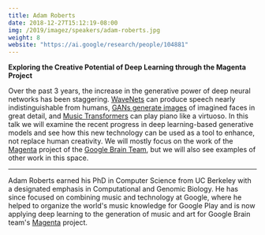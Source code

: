 ```yaml
---
title: Adam Roberts
date: 2018-12-27T15:12:19-08:00
img: /2019/imagez/speakers/adam-roberts.jpg
weight: 8
website: "https://ai.google/research/people/104881"
---
```

**Exploring the Creative Potential of Deep Learning through the Magenta Project**

Over the past 3 years, the increase in the generative power of deep neural networks has been staggering. [WaveNets](https://deepmind.com/blog/wavenet-generative-model-raw-audio/) can produce speech nearly indistinguishable from humans, [GANs generate images](https://thispersondoesnotexist.com/) of imagined faces in great detail, and [Music Transformers](https://magenta.tensorflow.org/music-transformer) can play piano like a virtuoso. In this talk we will examine the recent progress in deep learning-based generative models and see how this new technology can be used as a tool to enhance, not replace human creativity. We will mostly focus on the work of the [Magenta](https://magenta.tensorflow.org/) project of the [Google Brain Team](https://ai.google/research/teams/brain), but we will also see examples of other work in this space.

<hr>

Adam Roberts earned his PhD in Computer Science from UC Berkeley with a designated emphasis in Computational and Genomic Biology. He has since focused on combining music and technology at Google, where he helped to organize the world's music knowledge for Google Play and is now applying deep learning to the generation of music and art for Google Brain team's <a href="https://g.co/magenta" target="_blank">Magenta</a> project.

